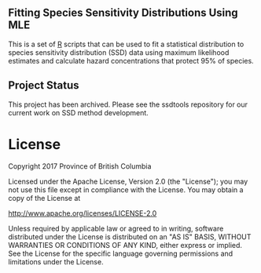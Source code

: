 ## Fitting Species Sensitivity Distributions Using MLE

This is a set of [R](http://www.r-project.org) scripts that can be used to fit a statistical distribution to species sensitivity distribution (SSD) data using maximum likelihood estimates and calculate hazard concentrations that protect 95% of species.  

## Project Status

This project has been archived.  Please see the ssdtools repository for our current work on SSD method development.  

# License

Copyright 2017 Province of British Columbia

Licensed under the Apache License, Version 2.0 (the "License");
you may not use this file except in compliance with the License.
You may obtain a copy of the License at
 
http://www.apache.org/licenses/LICENSE-2.0
 
Unless required by applicable law or agreed to in writing, software distributed under the License is distributed on an "AS IS" BASIS,
WITHOUT WARRANTIES OR CONDITIONS OF ANY KIND, either express or implied.
See the License for the specific language governing permissions and limitations under the License.

